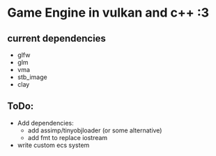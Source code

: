 # Game Engine in vulkan and c++ :3

## current dependencies
 * glfw
 * glm
 * vma
 * stb_image
 * clay

## ToDo:
 * Add dependencies:
	* add assimp/tinyobjloader (or some alternative)
	* add fmt to replace iostream
 * write custom ecs system